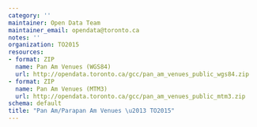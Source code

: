 ```yaml
---
category: ''
maintainer: Open Data Team
maintainer_email: opendata@toronto.ca
notes: ''
organization: TO2015
resources:
- format: ZIP
  name: Pan Am Venues (WGS84)
  url: http://opendata.toronto.ca/gcc/pan_am_venues_public_wgs84.zip
- format: ZIP
  name: Pan Am Venues (MTM3)
  url: http://opendata.toronto.ca/gcc/pan_am_venues_public_mtm3.zip
schema: default
title: "Pan Am/Parapan Am Venues \u2013 TO2015"
---
```

